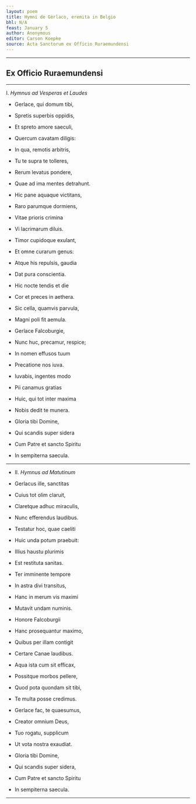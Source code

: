 ```yaml
---
layout: poem
title: Hymni de Gerlaco, eremita in Belgio
bhl: N/A
feast: January 5
author: Anonymous
editor: Carson Koepke
source: Acta Sanctorum ex Officio Ruraemundensi
---
```


---

## Ex Officio Ruraemundensi

---

I. *Hymnus ad Vesperas et Laudes*

- Gerlace, qui domum tibi,
- Spretis superbis oppidis,
- Et spreto amore saeculi,
- Quercum cavatam diligis:

- In qua, remotis arbitris,
- Tu te supra te tolleres,
- Rerum levatus pondere,
- Quae ad ima mentes detrahunt.

- Hic pane aquaque victitans,
- Raro parumque dormiens,
- Vitae prioris crimina
- Vi lacrimarum diluis.

- Timor cupidoque exulant,
- Et omne curarum genus:
- Atque his repulsis, gaudia
- Dat pura conscientia.

- Hic nocte tendis et die
- Cor et preces in aethera.
- Sic cella, quamvis parvula,
- Magni poli fit aemula.

- Gerlace Falcoburgie,
- Nunc huc, precamur, respice;
- In nomen effusos tuum
- Precatione nos iuva.

- Iuvabis, ingentes modo
- Pii canamus gratias
- Huic, qui tot inter maxima
- Nobis dedit te munera.

- Gloria tibi Domine,
- Qui scandis super sidera
- Cum Patre et sancto Spiritu
- In sempiterna saecula.

---

- II. *Hymnus ad Matutinum*

- Gerlacus ille, sanctitas
- Cuius tot olim claruit,
- Claretque adhuc miraculis,
- Nunc efferendus laudibus.

- Testatur hoc, quae caeliti
- Huic unda potum praebuit:
- Illius haustu plurimis
- Est restituta sanitas.

- Ter imminente tempore
- In astra divi transitus,
- Hanc in merum vis maximi
- Mutavit undam numinis.

- Honore Falcoburgii
- Hanc prosequantur maximo,
- Quibus per illam contigit
- Certare Canae laudibus.

- Aqua ista cum sit efficax,
- Possitque morbos pellere,
- Quod pota quondam sit tibi,
- Te multa posse credimus.

- Gerlace fac, te quaesumus,
- Creator omnium Deus,
- Tuo rogatu, supplicum
- Ut vota nostra exaudiat.

- Gloria tibi Domine,
- Qui scandis super sidera, 
- Cum Patre et sancto Spiritu
- In sempiterna saecula.

---
